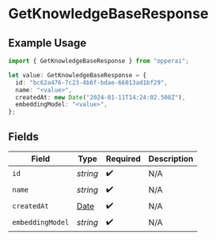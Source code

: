 # GetKnowledgeBaseResponse

## Example Usage

```typescript
import { GetKnowledgeBaseResponse } from "opperai";

let value: GetKnowledgeBaseResponse = {
  id: "bc62a476-7c23-4b6f-bdae-66013ad1bf29",
  name: "<value>",
  createdAt: new Date("2024-01-11T14:24:02.508Z"),
  embeddingModel: "<value>",
};
```

## Fields

| Field                                                                                         | Type                                                                                          | Required                                                                                      | Description                                                                                   |
| --------------------------------------------------------------------------------------------- | --------------------------------------------------------------------------------------------- | --------------------------------------------------------------------------------------------- | --------------------------------------------------------------------------------------------- |
| `id`                                                                                          | *string*                                                                                      | :heavy_check_mark:                                                                            | N/A                                                                                           |
| `name`                                                                                        | *string*                                                                                      | :heavy_check_mark:                                                                            | N/A                                                                                           |
| `createdAt`                                                                                   | [Date](https://developer.mozilla.org/en-US/docs/Web/JavaScript/Reference/Global_Objects/Date) | :heavy_check_mark:                                                                            | N/A                                                                                           |
| `embeddingModel`                                                                              | *string*                                                                                      | :heavy_check_mark:                                                                            | N/A                                                                                           |